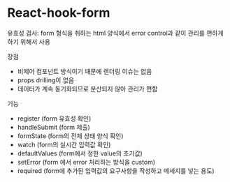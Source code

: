 # React-hook-form
유효성 검사: form 형식을 취하는 html 양식에서 error control과 같이 관리를 편하게 하기 위해서 사용

장점
- 비제어 컴포넌트 방식이기 때문에 렌더링 이슈는 없음
- props drilling이 없음
- 데이터가 계속 동기화되므로 분산되지 않아 관리가 편함

기능
- register (form 유효성 확인)
- handleSubmit (form 제출)
- formState (form의 전체 상태 양식 확인)
- watch (form의 실시간 입력값 확인)
- defaultValues (form에서 정한 value의 초기값)
- setError (form 에서 error 처리하는 방식을 custom)
- required (form에 추가된 입력값의 요구사항을 작성하고 메세지를 넣는 용도)

